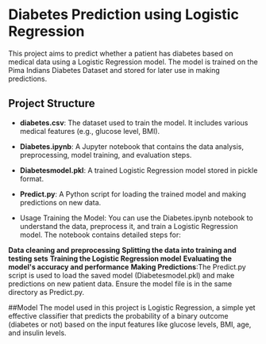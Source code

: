 # Diabetes Prediction using Logistic Regression

This project aims to predict whether a patient has diabetes based on medical data using a Logistic Regression model. The model is trained on the Pima Indians Diabetes Dataset and stored for later use in making predictions.

## Project Structure

- **diabetes.csv**: The dataset used to train the model. It includes various medical features (e.g., glucose level, BMI).
- **Diabetes.ipynb**: A Jupyter notebook that contains the data analysis, preprocessing, model training, and evaluation steps.
- **Diabetesmodel.pkl**: A trained Logistic Regression model stored in pickle format.
- **Predict.py**: A Python script for loading the trained model and making predictions on new data.

- Usage
Training the Model:
You can use the Diabetes.ipynb notebook to understand the data, preprocess it, and train a Logistic Regression model. The notebook contains detailed steps for:

**Data cleaning and preprocessing**
**Splitting the data into training and testing sets**
**Training the Logistic Regression model**
**Evaluating the model's accuracy and performance**
**Making Predictions**:The Predict.py script is used to load the saved model (Diabetesmodel.pkl) and make predictions on new patient data. Ensure the model file is in the same directory as Predict.py.


##Model
The model used in this project is Logistic Regression, a simple yet effective classifier that predicts the probability of a binary outcome (diabetes or not) based on the input features like glucose levels, BMI, age, and insulin levels.


